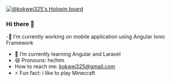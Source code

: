 [![@kokwei325's Holopin board](https://holopin.me/kokwei325)](https://holopin.io/@kokwei325)

### Hi there 👋

<!--
**Laikokwui/Laikokwui** is a ✨ _special_ ✨ repository because its `README.md` (this file) appears on your GitHub profile.

Here are some ideas to get you started:

- 🔭 I’m currently working on ...
- 🌱 I’m currently learning ...
- 👯 I’m looking to collaborate on ...
- 🤔 I’m looking for help with ...
- 💬 Ask me about ...
- 📫 How to reach me: ...
- 😄 Pronouns: ...
- ⚡ Fun fact: ...
-->
-🔭 I’m currently working on mobile application using Angular Ionic Framework
- 🌱 I’m currently learning Angular and Laravel
- 😄 Pronouns: he/him
- How to reach me: kokwei325@gmail.com
- ⚡ Fun fact: i like to play Minecraft

